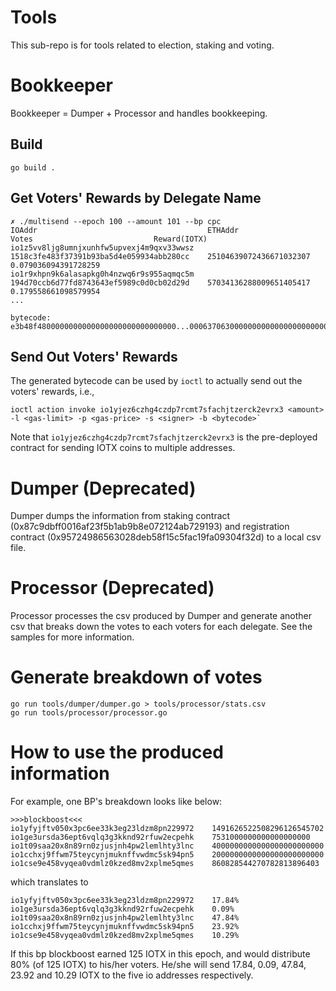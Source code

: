 # Tools
This sub-repo is for tools related to election, staking and voting.

# Bookkeeper
Bookkeeper = Dumper + Processor and handles bookkeeping.

## Build
```
go build .
```

## Get Voters' Rewards by Delegate Name 
```
✗ ./multisend --epoch 100 --amount 101 --bp cpc
IOAddr                                   	ETHAddr                                 	Votes                           Reward(IOTX)
io1z5vv8ljg8umnjxunhfw5upvexj4m9qxv33wwsz	1518c3fe483f37391b93ba5d4e059934abb280cc	25104639072436671032307         0.079036094391728259
io1r9xhpn9k6alasapkg0h4nzwq6r9s955aqmqc5m	194d70ccb6d77fd8743643ef5989c0d0cb02d29d	57034136288009651405417         0.179558661098579954
...

bytecode: e3b48f4800000000000000000000000000000...0006370630000000000000000000000000000000000000000
```

## Send Out Voters' Rewards
The generated bytecode can be used by `ioctl` to actually send out the voters' rewards, i.e.,
```
ioctl action invoke io1yjez6czhg4czdp7rcmt7sfachjtzerck2evrx3 <amount> -l <gas-limit> -p <gas-price> -s <signer> -b <bytecode>`
```

Note that `io1yjez6czhg4czdp7rcmt7sfachjtzerck2evrx3` is the pre-deployed contract for sending IOTX coins to multiple addresses.

# Dumper (Deprecated)
Dumper dumps the information from staking contract (0x87c9dbff0016af23f5b1ab9b8e072124ab729193) and registration contract (0x95724986563028deb58f15c5fac19fa09304f32d) to a local csv file.

# Processor (Deprecated)
Processor processes the csv produced by Dumper and generate another csv that breaks down the votes to each voters for each delegate. See the samples for more information.

# Generate breakdown of votes
```
go run tools/dumper/dumper.go > tools/processor/stats.csv
go run tools/processor/processor.go
```
# How to use the produced information

For example, one BP's breakdown looks like below:
```
>>>blockboost<<<
io1yfyjftv050x3pc6ee33k3eg23ldzm8pn229972    1491626522508296126545702
io1ge3ursda36ept6vqlq3g3kknd92rfuw2ecpehk    7531000000000000000000
io1t09saa20x8n89rn0zjusjnh4pw2lemlhty3lnc    4000000000000000000000000
io1cchxj9ffwm75teycynjmuknffvwdmc5sk94pn5    2000000000000000000000000
io1cse9e458vyqea0vdmlz0kzed8mv2xplme5qmes    860828544270782813896403
```
which translates to
```
io1yfyjftv050x3pc6ee33k3eg23ldzm8pn229972    17.84%
io1ge3ursda36ept6vqlq3g3kknd92rfuw2ecpehk    0.09%
io1t09saa20x8n89rn0zjusjnh4pw2lemlhty3lnc    47.84%
io1cchxj9ffwm75teycynjmuknffvwdmc5sk94pn5    23.92%
io1cse9e458vyqea0vdmlz0kzed8mv2xplme5qmes    10.29%
```

If this bp blockboost earned 125 IOTX in this epoch, and would distribute 80% (of 125 IOTX) to his/her voters. He/she will send 17.84, 0.09, 47.84, 23.92 and 10.29 IOTX to the five io addresses respectively.
